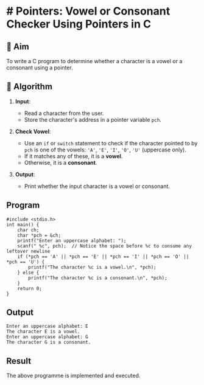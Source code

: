 # # Pointers: Vowel or Consonant Checker Using Pointers in C

## 🎯 Aim

To write a C program to determine whether a character is a vowel or a consonant using a pointer.

## 🧠 Algorithm

1. **Input**:
   - Read a character from the user.
   - Store the character's address in a pointer variable `pch`.

2. **Check Vowel**:
   - Use an `if` or `switch` statement to check if the character pointed to by `pch` is one of the vowels: `'A'`, `'E'`, `'I'`, `'O'`, `'U'` (uppercase only).
   - If it matches any of these, it is a **vowel**.
   - Otherwise, it is a **consonant**.

3. **Output**:
   - Print whether the input character is a vowel or consonant.

## Program
```
#include <stdio.h>
int main() {
    char ch;
    char *pch = &ch;  
    printf("Enter an uppercase alphabet: ");
    scanf(" %c", pch);  // Notice the space before %c to consume any leftover newline
    if (*pch == 'A' || *pch == 'E' || *pch == 'I' || *pch == 'O' || *pch == 'U') {
        printf("The character %c is a vowel.\n", *pch);
    } else {
        printf("The character %c is a consonant.\n", *pch);
    }
    return 0;
}
```

## Output
```
Enter an uppercase alphabet: E
The character E is a vowel.
Enter an uppercase alphabet: G
The character G is a consonant.
```




## Result
The above programme is implemented and executed.
